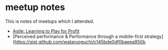 # meetup notes
This is notes of meetups which I attended.


* [Agile: Learning to Play for Profit](https://gist.github.com/wataruoguchi/4fe3992245f8df2a89cc)
* [Perceived performance & Performance through a mobile-first strategy](https://gist.github.com/wataruoguchi/c145bde0df0baeea950b

